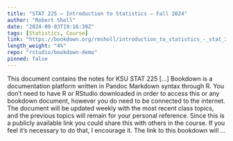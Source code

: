 ```yaml
---
title: "STAT 225 – Introduction to Statistics – Fall 2024"
author: "Robert Sholl"
date: "2024-09-03T19:16:39Z"
tags: [Statistics, Course]
link: "https://bookdown.org/rmsholl/introduction_to_statistics_-_stat_225_-_fall_2024/"
length_weight: "4%"
repo: "rstudio/bookdown-demo"
pinned: false
---
```


This document contains the notes for KSU STAT 225 [...] Bookdown is a documentation platform written in Pandoc Markdown syntax through R. You don’t need to have R or RStudio downloaded in order to access this or any bookdown document, however you do need to be connected to the internet. The document will be updated weekly with the most recent class topics, and the previous topics will remain for your personal reference. Since this is a publicly available link you could share this with others in the course. If you feel it’s necessary to do that, I encourage it. The link to this bookdown will ...
